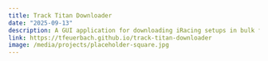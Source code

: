```yaml
---
title: Track Titan Downloader
date: "2025-09-13"
description: A GUI application for downloading iRacing setups in bulk from TrackTitan.io.
link: https://tfeuerbach.github.io/track-titan-downloader
image: /media/projects/placeholder-square.jpg
---
```

